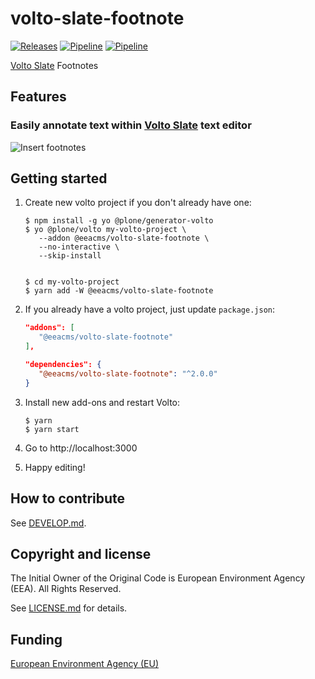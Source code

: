 # volto-slate-footnote
[![Releases](https://img.shields.io/github/v/release/eea/volto-slate-footnote)](https://github.com/eea/volto-slate-footnote/releases)
[![Pipeline](https://ci.eionet.europa.eu/buildStatus/icon?job=volto-addons%2Fvolto-slate-footnote%2Fmaster&subject=master)](https://ci.eionet.europa.eu/view/Github/job/volto-addons/job/volto-slate-footnote/job/master/display/redirect)
[![Pipeline](https://ci.eionet.europa.eu/buildStatus/icon?job=volto-addons%2Fvolto-slate-footnote%2Fdevelop&subject=develop)](https://ci.eionet.europa.eu/view/Github/job/volto-addons/job/volto-slate-footnote/job/develop/display/redirect)

[Volto Slate](https://github.com/eea/volto-slate/tree/develop) Footnotes

## Features

### Easily annotate text within [Volto Slate](https://github.com/eea/volto-slate/tree/develop) text editor

![Insert footnotes](https://github.com/eea/volto-slate-footnote/raw/docs/docs/volto-slate-footnote.gif)

## Getting started

1. Create new volto project if you don't already have one:

   ```
   $ npm install -g yo @plone/generator-volto
   $ yo @plone/volto my-volto-project \
      --addon @eeacms/volto-slate-footnote \
      --no-interactive \
      --skip-install


   $ cd my-volto-project
   $ yarn add -W @eeacms/volto-slate-footnote
   ```

1. If you already have a volto project, just update `package.json`:

   ```JSON
   "addons": [
      "@eeacms/volto-slate-footnote"
   ],

   "dependencies": {
      "@eeacms/volto-slate-footnote": "^2.0.0"
   }
   ```

1. Install new add-ons and restart Volto:

   ```
   $ yarn
   $ yarn start
   ```

1. Go to http://localhost:3000

1. Happy editing!

## How to contribute

See [DEVELOP.md](DEVELOP.md).

## Copyright and license

The Initial Owner of the Original Code is European Environment Agency (EEA).
All Rights Reserved.

See [LICENSE.md](LICENSE.md) for details.

## Funding

[European Environment Agency (EU)](http://eea.europa.eu)
